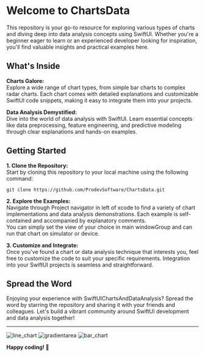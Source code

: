 # Welcome to ChartsData

This repository is your go-to resource for exploring various types of charts and diving deep into data analysis concepts using SwiftUI. Whether you're a beginner eager to learn or an experienced developer looking for inspiration, you'll find valuable insights and practical examples here.

## What's Inside

**Charts Galore:**  
    Explore a wide range of chart types, from simple bar charts to complex radar charts. Each chart comes with detailed explanations and customizable SwiftUI code snippets, making it easy to integrate them into your projects.  

**Data Analysis Demystified:**  
    Dive into the world of data analysis with SwiftUI. Learn essential concepts like data preprocessing, feature engineering, and predictive modeling through clear explanations and hands-on examples.  


## Getting Started

**1. Clone the Repository:**  
Start by cloning this repository to your local machine using the following command:
```
git clone https://github.com/ProdevSoftware/ChartsData.git
```
**2. Explore the Examples:**  
Navigate through Project navigator in left of xcode to find a variety of chart implementations and data analysis demonstrations. Each example is self-contained and accompanied by explanatory comments.  
You can simply set the view of your choice in main windowGroup and can run that chart on simulator or device.  

**3. Customize and Integrate:**  
Once you've found a chart or data analysis technique that interests you, feel free to customize the code to suit your specific requirements. Integration into your SwiftUI projects is seamless and straightforward.  

## Spread the Word

Enjoying your experience with SwiftUIChartsAndDataAnalysis? Spread the word by starring the repository and sharing it with your friends and colleagues. Let's build a vibrant community around SwiftUI development and data analysis together!  

---------------------------------------------
![line_chart](https://github.com/prodev-mob/ChartsData/assets/97152083/d36e4a6c-9163-430b-a38c-da0eee5222c4)
![gradientarea](https://github.com/prodev-mob/ChartsData/assets/97152083/d28ba383-fc13-45e2-94e7-467a07d74c63)
![bar_chart](https://github.com/prodev-mob/ChartsData/assets/97152083/f53b784b-4735-4c5f-80d0-95c15c2dbeec)

**Happy coding! 🚀**
